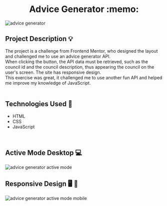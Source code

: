 <h1 align="center">Advice Generator :memo:</h1>

![advice generator](https://github.com/Isis-gsantos/FrontendMentor-Advice-Generator/assets/142533840/b87afbed-84c8-4bd3-bc8e-fec666c07c5a)

## Project Description :bulb:
The project is a challenge from Frontend Mentor, who designed the layout and challenged me to use an advice generator API. <br>
When clicking the button, the API data must be retrieved, such as the council id and the council description, thus appearing the council on the user's screen. The site has responsive design. <br>
This exercise was great, it challenged me to use another fun API and helped me improve my knowledge of JavaScript.
<br> <br>

## Technologies Used :pushpin:
- HTML
- CSS
- JavaScript
<br>

## Active Mode Desktop :computer:
![advice generator active mode](https://github.com/Isis-gsantos/FrontendMentor-Advice-Generator/assets/142533840/b0ef4340-7a34-45d1-9813-abda2467e690)
<br>

## Responsive Design :desktop_computer: :iphone:
![advice generator active mode mobile](https://github.com/Isis-gsantos/FrontendMentor-Advice-Generator/assets/142533840/30ebb333-23fb-45d7-a15f-2d35f6a2d2b8)

